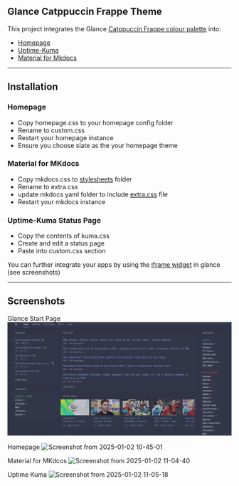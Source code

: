 ## Glance Catppuccin Frappe Theme

This project integrates the Glance [Catppuccin Frappe colour palette](https://github.com/glanceapp/glance/blob/v0.6.2/docs/themes.md) into:

- [Homepage](https://gethomepage.dev/)
- [Uptime-Kuma](https://github.com/louislam/uptime-kuma)
- [Material for Mkdocs](https://squidfunk.github.io/mkdocs-material/) 

---

## Installation

### Homepage
- Copy homepage.css to your homepage config folder
- Rename to custom.css
- Restart your homepage instance
- Ensure you choose slate as the your homepage theme

### Material for MKdocs
- Copy mkdocs.css to [stylesheets](https://squidfunk.github.io/mkdocs-material/customization/?h=css#additional-css) folder
- Rename to extra.css
- update mkdocs yaml folder to include [extra.css](https://squidfunk.github.io/mkdocs-material/customization/?h=css#additional-css) file
- Restart your mkdocs instance

### Uptime-Kuma Status Page
- Copy the contents of kuma.css
- Create and edit a status page
- Paste into custom.css section 

You can further integrate your apps by using the [iframe widget](https://github.com/glanceapp/glance/blob/v0.6.2/docs/configuration.md#iframe) in glance (see screenshots)

---

## Screenshots

Glance Start Page
![Thumbnail](https://github.com/stonkage/fantastic-broccoli/blob/main/screenshots/glance.png)

Homepage
![Screenshot from 2025-01-02 10-45-01](https://github.com/user-attachments/assets/2bda7047-9310-465d-b22f-8f4a502ce039)

Material for MKdcos
![Screenshot from 2025-01-02 11-04-40](https://github.com/user-attachments/assets/83ca6418-0248-4b4d-a0d2-99b36f98fc1d)

Uptime Kuma
![Screenshot from 2025-01-02 11-05-18](https://github.com/user-attachments/assets/1e3e31ec-ade9-452b-bfaf-195eedb1a5ba)





